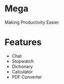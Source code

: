# Mega

Making Productivity Easier


# Features

- Chat
- Stopwatch
- Dictionary
- Calculator
- PDF Converter
